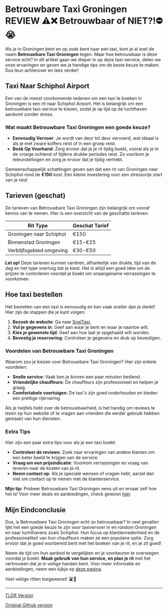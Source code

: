 # Betrouwbare Taxi Groningen REVIEW ⚠️❌ Betrouwbaar of NIET?!⛔️😭

Als je in Groningen bent en op zoek bent naar een taxi, kom je al snel de naam **Betrouwbare Taxi Groningen** tegen. Maar hoe betrouwbaar is deze service echt? In dit artikel gaan we dieper in op deze taxi-service, delen we onze ervaringen en geven we je handige tips om de beste keuze te maken. Dus leun achterover en lees verder!

## Taxi Naar Schiphol Airport

Een van de meest voorkomende redenen om een taxi te boeken in Groningen is een rit naar Schiphol Airport. Het is belangrijk om een betrouwbare taxi-service te kiezen, zodat je op tijd op de luchthaven aankomt zonder stress. 

### Wat maakt Betrouwbare Taxi Groningen een goede keuze?

- **Eenvoudig Vervoer**: Je wordt van deur tot deur vervoerd, wat ideaal is als je met zware koffers reist of in een groep reist.
- **Boek Op Voorhand**: Zorg ervoor dat je je rit tijdig boekt, vooral als je in de vroege ochtend of tijdens drukke periodes reist. Zo voorkom je teleurstellingen en zorg je ervoor dat je tijdig vertrekt.

Gemeenschappelijk schattingen geven aan dat een rit van Groningen naar Schiphol rond de **€150** kost. Een kleine investering voor een stressvrije start van je reis!

## Tarieven (geschat)

De tarieven van Betrouwbare Taxi Groningen zijn belangrijk om vooraf kennis van te nemen. Hier is een overzicht van de geschatte tarieven:

| Rit Type                   | Geschat Tarief |
|----------------------------|----------------|
| Groningen naar Schiphol    | €150           |
| Binnenstad Groningen        | €15-€25        |
| Verblijfsgebied omgeving   | €30-€50        |

**Let op!** Deze tarieven kunnen variëren, afhankelijk van drukte, tijd van de dag en het type voertuig dat je kiest. Het is altijd een goed idee om de prijzen te controleren voordat je boekt om onaangename verrassingen te voorkomen.

## Hoe taxi bestellen

Het bestellen van een taxi is eenvoudig en kan vaak sneller dan je denkt! Hier zijn de stappen die je kunt volgen:

1. **Bezoek de website**: Ga naar [SnelTaxi](https://132.nl/SnelTaxi).
2. **Vul je gegevens in**: Geef aan waar je bent en waar je naartoe wilt.
3. **Kies je gewenste tijd**: Geef aan hoe laat je opgehaald wilt worden.
4. **Bevestig je reservering**: Controleer je gegevens en druk op bevestigen.

### Voordelen van Betrouwbare Taxi Groningen

Waarom zou je kiezen voor Betrouwbare Taxi Groningen? Hier zijn enkele voordelen:

- **Snelle service**: Vaak ben je binnen een paar minuten bediend.
- **Vriendelijke chauffeurs**: De chauffeurs zijn professioneel en helpen je graag.
- **Comfortabele voertuigen**: De taxi's zijn goed onderhouden en bieden een prettige rijervaring.

Als je twijfels hebt over de betrouwbaarheid, is het handig om reviews te lezen op hun website of te vragen aan vrienden die eerder gebruik hebben gemaakt van hun diensten.

### Extra Tips

Hier zijn een paar extra tips voor als je een taxi boekt:

- **Controleer de reviews**: Zoek naar ervaringen van andere klanten om een beter beeld te krijgen van de service.
- **Vraag om een prijsindicatie**: Voorkom verrassingen en vraag van tevoren naar de kosten van je rit.
- **Neem contact op**: Als je speciale wensen of vragen hebt, aarzel dan niet om contact op te nemen met de klantenservice.

**Mijn tip:** Probeer Betrouwbare Taxi Groningen eens uit en ervaar zelf hoe het is! Voor meer deals en aanbiedingen, check gewoon [hier](https://132.nl/SnelTaxi).

## Mijn Eindconclusie

Dus, is Betrouwbare Taxi Groningen echt zo betrouwbaar? In veel gevallen lijkt het een goede keuze te zijn voor taxivervoer in en rondom Groningen en naar luchthavens zoals Schiphol. Hun focus op klanttevredenheid en de professionaliteit van hun chauffeurs maken ze een populaire optie. Zorg ervoor dat je goed voorbereid bent met het boeken van je rit, en je zit goed!

Neem de tijd om hun aanbod te vergelijken en je voorkeuren te overwegen voordat je boekt. **Maak gebruik van hun service, en plan je rit** met het vertrouwen dat je in veilige handen bent. Voor meer informatie en aanbiedingen, neem een kijkje op [deze pagina](https://132.nl/SnelTaxi).

Veel veilige ritten toegewenst! 🛣️💨

---
[TLDR Version](https://gist.github.com/jansensebastian/ce00d37eba9d04afc9e9dda2caa0977b)

[Original Github version](https://github.com/jansensebastian/betrouwbare-taxi-groningen-review-betrouwbaar-of-n#readme)
